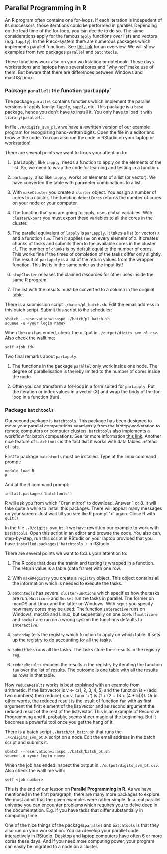 ## Parallel Programming in R

An R program often contains one for-loops. If each iteration is indepedent of its successors, those iterations could be performed in parallel. Depending on the lead time of the for-loop, you can decide to do so. The same considerations apply for the famous `apply` functions over lists and vectors (e.g. `lapply`). In the R eco-system there are numerous packages which implements parallel functions. See [this link](https://cran.r-project.org/web/views/HighPerformanceComputing.html) for an overview. We will show examples from two packages `parallel` and `batchtools`.

These functions work also on your workstation or notebook. These days workstations and laptops have several cores and "why not" make use of them. But beware that there are differences between Windows and macOS/Linux.

### Package `parallel`: the function 'parLapply`

The package `parallel` contains functions which implement the parallel versions of apply family: `lapply`, `sapply`, etc. This package is a `base` package, hence you don't have to install it. You only have to load it with `library(parallel)`.

In file `./R/digits_svm_pl.R` we have a rewritten version of our example program for recognizing hand-written digits. Open the file in a editor and browse the code. You can also run the code in RStudio on your laptop or workstation!

There are several points we want to focus your attention to:

1. 'parLapply', like `lapply`, needs a function to apply on the elements of the list. So, we need to wrap the code for learning and testing in a function.

2. `parLapply`, also like `lapply`, works on elements of a list (or vector). We have converted the table with parameter combinations to a list.

3. With `makeCluster` you create a `cluster` object. You assign a number of cores to a cluster. The function `detectCores` returns the number of cores on your node or your computer.

4. The function that you are going to apply, uses global variables. With `clusterExport` you must export these variables to all the cores in the cluster.

5. The parallel equivalent of `lapply` is `parLapply`. It takes a list (or vector) `X` and a function `fun`. Then it applies `fun` on every element of `X`. It creates chunks of tasks and submits them to the available cores in the cluster `cl`. The number of `chunks` is by default equal to the number of cores. This works fine if the times of completion of the tasks differ only slightly. The result of `parLapply` is a list of the return values from the wrapper function. This list is in the same order as the input list!

6. `stopCluster` releases the claimed resources for other uses inside the same R program.

7. The list with the results must be converted to a column in the original table.

There is a submission script `./batch/pl_batch.sh`. Edit the email address in this batch script. Submit this script to the scheduler:

```
sbatch --reservation=iraspd ./batch/pl_batch.sh
squeue -u <your login name> 
```

When the run has ended, check the output in `./output/digits_svm_pl.csv`. Also check the walltime:

```
seff <job id>
```
Two final remarks about `parLapply`:

1. The functions in the package `parallel` only work inside one node. The degree of parallelisation is thereby limited to the number of cores inside the node.

2. Often you can transform a for-loop in a form suited for `parLapply`. Put the iteration or index values in a vector (X) and wrap the body of the for-loop in a function (fun).

### Package `batchtools`

Our second package is `batchtools`. This package has been designed to move your  parallel computations seamlessly from the laptop/workstation to remote computers or computer clusters. `batchtools` also implements a workflow for batch compuations. See for more information [this link](https://cran.r-project.org/web/packages/batchtools/vignettes/batchtools.pdf). Another nice feature of `batchtools` is the fact that it works with data tables instead of lists.

First to package `batchtools` must be installed. Type at the linux command prompt:

```
module load R
R
```

And at the R command prompt:

```
install.packages('batchtools')
```
R will ask you from which "Cran mirror" to download. Answer 1 or 8. It will take quite a while to install this packages. There will appear many messages on your screen. Just wait till you see the R prompt '>' again. Close R with `quit()`

In the file `./R/digits_svm_bt.R` we have rewritten our example to work with `batchtools`. Open this script in an editor and browse the code. You also can, step-by-step, run this script in RStudio on your laptop provided that you have `installed.packages('batchtools')` in RStudio.

There are several points we want to focus your attention to:

1. The R code that does the trainin and testing is wrapped in a function. The return value is a table (data frame) with one row.

2. With `makeRegistry` you create a `registry` object. This object contains all the information which is needed to execute the tasks.

3. `batchtools` has several `clusterFunctions` which specifies how the tasks are run. `Multicore` and `Socket` run the tasks in parallel. The former on macOS and Linux and the latter on Windows. With `ncpus` you specify how many cores may be used. The function `Interactive` runs on Windows, macOS and Linux, but sequentially on one core. If `multicore` and `socket` are run on a wrong system the functions defaults to `Interactive`.

4. `batchMap` tells the registry which function to apply on which table. It sets up the registry to do accounting for all the tasks.

5. `submitJobs` runs all the tasks. The tasks store their results in the registry `reg`.

5. `reduceResults` reduces the results in the registry by iterating the function `fun` over the list of results. The outcome is one table with all the results as rows in that table.

How `reduceResults` works is best explained with an example from arithmetic. If the list/vector is v <- c(1, 2, 3, 4, 5) and the function is `+` (add two numbers) then reduce( x = v, fun= '+') is (1 + (2 + (3 + (4 + 5)))). Or in other words, the reduced result is the result of function `fun` with as first argument the first element of the list/vector and as second argument the reduced result of the rest of the list/vector. This is an example of Recursive Programming and it, probably, seems sheer magic at the beginning. But it becomes a powerful tool once you get the hang of it.


There is a batch script `./batch/bt_batch.sh` that runs the `./R/digits_svm_bt.R` script on a node. Edit the email address in the batch script and submits it.

```
sbatch --reservation=iraspd ./batch/batch_bt.sh
squeue -u <your login name>
```

When the job has ended inspect the output in `./output/digits_svm_bt.csv`. Also check the walltime with:

```
seff <job number>
```

This is the end of our lesson on **Parallel Programming in R**. As we have mentioned in the first paragraph, there are many more packages to explore. We must admit that the given examples were rather simple. In a real parallel universe you can encounter problems which requires you to delve deep in the documentation. E.g. if you have tasks that differ substantially in computing time.

One of the nice things of the packages`parallel` and `batchtools` is that they also run on your workstation. You can develop your parallel code interactively in RStudio. Desktop and laptop computers have often 6 or more cores these days. And if you need more computing power, your program can easily be migrated to a node on a cluster.









